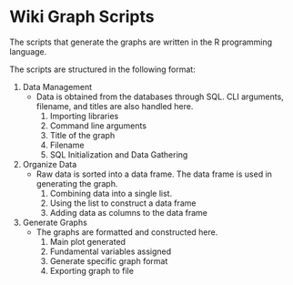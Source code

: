 <h1>Wiki Graph Scripts</h1>

The scripts that generate the graphs are written in the R programming language.

The scripts are structured in the following format:
1. Data Management
    * Data is obtained from the databases through SQL. CLI arguments, filename, and titles are also handled here.
        1. Importing libraries
        2. Command line arguments
        3. Title of the graph
        4. Filename
        5. SQL Initialization and Data Gathering
2. Organize Data
    * Raw data is sorted into a data frame.  The data frame is used in generating the graph.
        1. Combining data into a single list.
        2. Using the list to construct a data frame
        3. Adding data as columns to the data frame
3. Generate Graphs
    * The graphs are formatted and constructed here.
        1. Main plot generated
        2. Fundamental variables assigned
        3. Generate specific graph format
        4. Exporting graph to file
